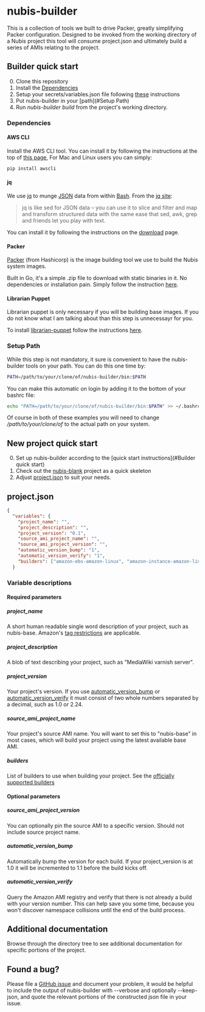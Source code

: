 ﻿# nubis-builder
This is a collection of tools we built to drive Packer, greatly simplifying Packer configuration. Designed to be invoked from the working directory of a Nubis project this tool will
consume project.json and ultimately build a series of AMIs relating to the project.

## Builder quick start
0. Clone this repository
0. Install the [Dependencies](#Dependencies)
0. Setup your secrets/variables.json file following [these](secrets/README.md) instructions
0. Put nubis-builder in your [path](#Setup Path)
0. Run *nubis-builder build* from the project's working directory.

### Dependencies
#### AWS CLI
Install the AWS CLI tool. You can install it by following the instructions at the top of [this page](http://aws.amazon.com/cli/), For Mac and Linux users you can simply:

```bash
pip install awscli
```

#### jq
We use [jq](https://stedolan.github.io/jq/) to munge [JSON](http://json.org/) data from within [Bash](http://www.gnu.org/software/bash/). From the [jq site](https://stedolan.github.io/jq/):
>jq is like sed for JSON data – you can use it to slice and filter and map and transform structured data with the same ease that sed, awk, grep and friends let you play with text.

You can install it by following the instructions on the [download](https://stedolan.github.io/jq/download/) page.

#### Packer
[Packer](https://www.packer.io/) (from Hashicorp) is the image building tool we use to build the Nubis system images.

Built in Go, it's a simple .zip file to download with static binaries in it. No dependencies or installation pain. Simply follow the instruction [here](https://www.packer.io/downloads.html).

#### Librarian Puppet
Librarian puppet is only necessary if you will be building base images. If you do not know what I am talking about than this step is unnecessayr for you.

To install [librarian-puppet](https://github.com/rodjek/librarian-puppet) follow the instructions [here](https://github.com/rodjek/librarian-puppet#how-to-use).

### Setup Path
While this step is not mandatory, it sure is convenient to have the nubis-builder tools on your path. You can do this one time by:
```bash
PATH=/path/to/your/clone/of/nubis-builder/bin:$PATH
```
You can make this automatic on login by adding it to the bottom of your bashrc file:
```bash
echo "PATH=/path/to/your/clone/of/nubis-builder/bin:$PATH" >> ~/.bashrc
```
Of course in both of these examples you will need to change */path/to/your/clone/of* to the actual path on your system.

## New project quick start
0. Set up nubis-builder according to the [quick start instructions](#Builder quick start)
0. Check out the [nubis-blank](https://github.com/Nubisproject/nubis-blank) project as a quick skeleton
0. Adjust [project.json](#project.json) to suit your needs.

## project.json
```JSON
{
  "variables": {
    "project_name": "",
    "project_description": "",
    "project_version": "0.1",
    "source_ami_project_name": "",
    "source_ami_project_version": "",
    "automatic_version_bump": "1",
    "automatic_version_verify": "1",
    "builders": ["amazon-ebs-amazon-linux", "amazon-instance-amazon-linux"]
  }
```

### Variable descriptions

#### Required parameters
##### project_name
A short human readable single word description of your project, such as nubis-base. Amazon's [tag restrictions](https://docs.aws.amazon.com/AWSEC2/latest/UserGuide/Using_Tags.html#tag-restrictions) are applicable.

##### project_description
A blob of text describing your project, such as "MediaWiki varnish server".

##### project_version
Your project's version. If you use [automatic_version_bump](#automatic_version_bump) or [automatic_version_verify](#automatic_version_verify) it must consist of two whole numbers separated by a decimal, such as 1.0 or 2.24.

##### source_ami_project_name
Your project's source AMI name. You will want to set this to "nubis-base" in most cases, which will build your 
project using the latest available base AMI.

##### builders
List of builders to use when building your project. See the [officially supported builders](https://github.com/nubis-project/nubis-builder/tree/master/packer)

#### Optional parameters

##### source_ami_project_version
You can optionally pin the source AMI to a specific version. Should not include source project name.

##### automatic_version_bump
Automatically bump the version for each build. If your project_version is at 1.0 it will be incremented to 1.1 
before the build kicks off.

##### automatic_version_verify
Query the Amazon AMI registry and verify that there is not already a build with your version number. This can 
help save you some time, because you won't discover namespace collisions until the end of the build process.

## Additional documentation
Browse through the directory tree to see additional documentation for specific portions of the project.

## Found a bug?
Please file a [GitHub issue](https://github.com/nubisproject/nubis-builder/issues) and document your problem,
it would be helpful to include the output of nubis-builder with --verbose and optionally --keep-json, and
quote the relevant portions of the constructed json file in your issue.
